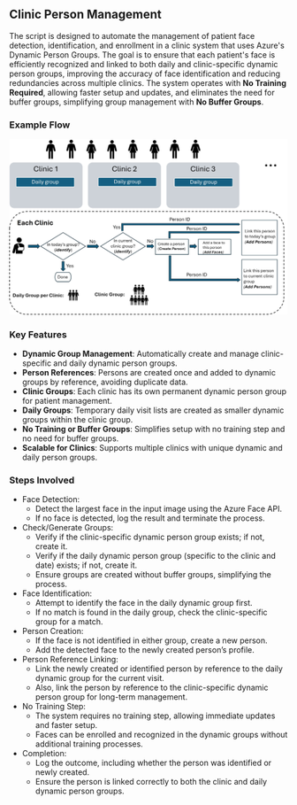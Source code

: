 
## Clinic Person Management

The script is designed to automate the management of patient face detection, identification, and enrollment in a clinic system that uses Azure's Dynamic Person Groups. The goal is to ensure that each patient's face is efficiently recognized and linked to both daily and clinic-specific dynamic person groups, improving the accuracy of face identification and reducing redundancies across multiple clinics. The system operates with **No Training Required**, allowing faster setup and updates, and eliminates the need for buffer groups, simplifying group management with **No Buffer Groups**.

### Example Flow
![clinic_person_management.jpg](clinic_person_management.jpg) 

### Key Features

* **Dynamic Group Management**: Automatically create and manage clinic-specific and daily dynamic person groups.
* **Person References**: Persons are created once and added to dynamic groups by reference, avoiding duplicate data.
* **Clinic Groups**: Each clinic has its own permanent dynamic person group for patient management.
* **Daily Groups**: Temporary daily visit lists are created as smaller dynamic groups within the clinic group.
* **No Training or Buffer Groups**: Simplifies setup with no training step and no need for buffer groups.
* **Scalable for Clinics**: Supports multiple clinics with unique dynamic and daily person groups.

### Steps Involved

* Face Detection:
    * Detect the largest face in the input image using the Azure Face API.
    * If no face is detected, log the result and terminate the process.
* Check/Generate Groups:
    * Verify if the clinic-specific dynamic person group exists; if not, create it.
    * Verify if the daily dynamic person group (specific to the clinic and date) exists; if not, create it.
    * Ensure groups are created without buffer groups, simplifying the process.
* Face Identification:
    * Attempt to identify the face in the daily dynamic group first.
    * If no match is found in the daily group, check the clinic-specific group for a match.
* Person Creation:
    * If the face is not identified in either group, create a new person.
    * Add the detected face to the newly created person’s profile.
* Person Reference Linking:
    * Link the newly created or identified person by reference to the daily dynamic group for the current visit.
    * Also, link the person by reference to the clinic-specific dynamic person group for long-term management.
* No Training Step:
    * The system requires no training step, allowing immediate updates and faster setup.
    * Faces can be enrolled and recognized in the dynamic groups without additional training processes.
* Completion:
    * Log the outcome, including whether the person was identified or newly created.
    * Ensure the person is linked correctly to both the clinic and daily dynamic person groups.
